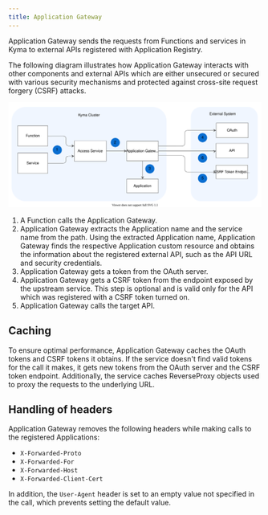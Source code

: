 ```yaml
---
title: Application Gateway
---
```


Application Gateway sends the requests from Functions and services in Kyma to external APIs registered with Application Registry.

The following diagram illustrates how Application Gateway interacts with other components and external APIs
which are either unsecured or secured with various security mechanisms and protected against cross-site request forgery (CSRF) attacks.

![Application Gateway Diagram](assets/ac-architecture-proxy-service.svg)
<!-- TODO: mention that the path in Compass scenario containg API Bundle and API definition -->
1. A Function calls the Application Gateway. 
2. Application Gateway extracts the Application name and the service name from the path. Using the extracted Application name, Application Gateway finds the respective Application custom resource and obtains the information about the registered external API, such as the API URL and security credentials.   
3. Application Gateway gets a token from the OAuth server.
4. Application Gateway gets a CSRF token from the endpoint exposed by the upstream service. This step is optional and is valid only for the API which was registered with a CSRF token turned on.
5. Application Gateway calls the target API.

## Caching

To ensure optimal performance, Application Gateway caches the OAuth tokens and CSRF tokens it obtains. If the service doesn't find valid tokens for the call it makes, it gets new tokens from the OAuth server and the CSRF token endpoint.
Additionally, the service caches ReverseProxy objects used to proxy the requests to the underlying URL.

## Handling of headers

Application Gateway removes the following headers while making calls to the registered Applications:

- `X-Forwarded-Proto`
- `X-Forwarded-For`
- `X-Forwarded-Host`
- `X-Forwarded-Client-Cert`

In addition, the `User-Agent` header is set to an empty value not specified in the call, which prevents setting the default value.